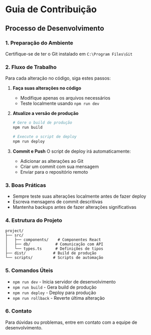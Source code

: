 # Guia de Contribuição

## Processo de Desenvolvimento

### 1. Preparação do Ambiente
Certifique-se de ter o Git instalado em `C:\Program Files\Git`

### 2. Fluxo de Trabalho
Para cada alteração no código, siga estes passos:

1. **Faça suas alterações no código**
   - Modifique apenas os arquivos necessários
   - Teste localmente usando `npm run dev`

2. **Atualize a versão de produção**
   ```bash
   # Gere o build de produção
   npm run build

   # Execute o script de deploy
   npm run deploy
   ```

3. **Commit e Push**
   O script de deploy irá automaticamente:
   - Adicionar as alterações ao Git
   - Criar um commit com sua mensagem
   - Enviar para o repositório remoto

### 3. Boas Práticas
- Sempre teste suas alterações localmente antes de fazer deploy
- Escreva mensagens de commit descritivas
- Mantenha backups antes de fazer alterações significativas

### 4. Estrutura do Projeto
```
project/
├── src/
│   ├── components/    # Componentes React
│   ├── db/           # Comunicação com API
│   └── types.ts      # Definições de tipos
├── dist/            # Build de produção
└── scripts/         # Scripts de automação
```

### 5. Comandos Úteis
- `npm run dev` - Inicia servidor de desenvolvimento
- `npm run build` - Gera build de produção
- `npm run deploy` - Deploy para produção
- `npm run rollback` - Reverte última alteração

### 6. Contato
Para dúvidas ou problemas, entre em contato com a equipe de desenvolvimento.
